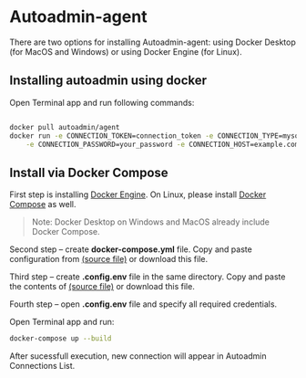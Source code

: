 # Autoadmin-agent

There are two options for installing Autoadmin-agent: using Docker Desktop (for MacOS and Windows) or using Docker Engine (for Linux).


## Installing autoadmin using docker

Open Terminal app and run following commands:

```bash

docker pull autoadmin/agent
docker run -e CONNECTION_TOKEN=connection_token -e CONNECTION_TYPE=mysql -e CONNECTION_USERNAME=your_username \
    -e CONNECTION_PASSWORD=your_password -e CONNECTION_HOST=example.com autoadmin/agent
```

## Install via Docker Compose

First step is installing [Docker Engine](https://docker.com).
On Linux, please install [Docker Compose](https://docs.docker.com/compose/install/) as well.
> Note: Docker Desktop on Windows and MacOS already include Docker Compose.

Second step – create **docker-compose.yml** file. 
Copy and paste configuration from [(source file)](https://github.com/Autoadmin-org/autoadmin-agent/blob/master/docker-compose.yml) or download this file.

Third step – create **.config.env** file in the same directory. 
Copy and paste the contents of [(source file)](https://github.com/Autoadmin-org/autoadmin-agent/blob/master/.config.env) or download this file.

Fourth step – open **.config.env** file and specify all required credentials.


Open Terminal app and run:

```sh
docker-compose up --build
```
After sucessfull execution, new connection will appear in Autoadmin Connections List.
